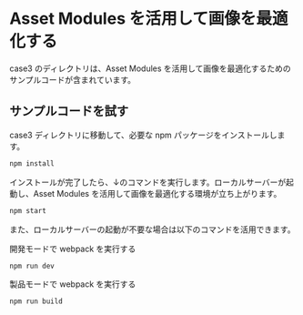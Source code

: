 # Asset Modules を活用して画像を最適化する

case3 のディレクトリは、Asset Modules を活用して画像を最適化するためのサンプルコードが含まれています。

## サンプルコードを試す

case3 ディレクトリに移動して、必要な npm パッケージをインストールします。

```sh
npm install
```

インストールが完了したら、↓のコマンドを実行します。ローカルサーバーが起動し、Asset Modules を活用して画像を最適化する環境が立ち上がります。

```sh
npm start
```

また、ローカルサーバーの起動が不要な場合は以下のコマンドを活用できます。

開発モードで webpack を実行する
```sh
npm run dev
```

製品モードで webpack を実行する
```sh
npm run build
```
